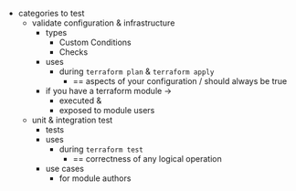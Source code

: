- categories to test
    - validate configuration & infrastructure
        - types
            - Custom Conditions
            - Checks
        - uses
            - during `terraform plan` & `terraform apply`
                - == aspects of your configuration / should always be true
        - if you have a terraform module →
            - executed &
            - exposed to module users
    - unit & integration test
        - tests
        - uses
            - during `terraform test`
                - == correctness of any logical operation
        - use cases
          - for module authors